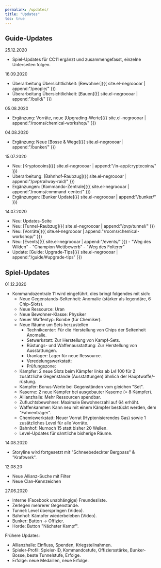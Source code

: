 ```yaml
---
permalink: /updates/
title: "Updates"
toc: true
---
```


## Guide-Updates

25.12.2020
* Spiel-Updates für CC11 ergänzt und zusammengefasst, einzelne Unterseiten folgen.

16.09.2020
* Überarbeitung Übersichtlichkeit: [Bewohner]({{ site.el-negroooar | append:"/people/" }})
* Überarbeitung Übersichtlichkeit: [Bauen]({{ site.el-negroooar | append:"/build/" }})

05.08.2020
* Ergänzung: Vorräte, neue [Upgrading-Werte]({{ site.el-negroooar | append:"/rooms/chemical-workshop/" }}) 

04.08.2020
* Ergänzung: Neue [Bosse & Wege]({{ site.el-negroooar | append:"/bunker/" }}) 


15.07.2020
* Neu: [Kryptocoins]({{ site.el-negroooar | append:"/in-app/cryptocoins/" }}) 
* Überarbeitung: [Bahnhof-Raubzug]({{ site.el-negroooar | append:"/pvp/railway-raid/" }}) 
* Ergänzungen: [Kommando-Zentrale]({{ site.el-negroooar | append:"/rooms/command-center/" }}) 
* Ergänzungen: [Bunker Update]({{ site.el-negroooar | append:"/bunker/" }}) 

14.07.2020
* Neu: Updates-Seite
* Neu: [Tunnel-Raubzug]({{ site.el-negroooar | append:"/pvp/tunnel/" }}) 
* Neu: [Vorräte]({{ site.el-negroooar | append:"/rooms/chemical-workshop/" }}) 
* Neu: [Events]({{ site.el-negroooar | append:"/events/" }}) - "Weg des Wilden" - "Champion Wettbewerb" - "Weg des Folterer"
* Update: [Guide: Upgrade-Tips]({{ site.el-negroooar | append:"/guide/#upgrade-tips" }})

## Spiel-Updates

01.12.2020
* Kommandozentrale 11 wird eingeführt, dies bringt folgendes mit sich:
  * Neue Gegenstands-Seltenheit: Anomalie (stärker als legendäre, 6 Chip-Slots).
  * Neue Ressource: Uran
  * Neue Bewohner-Klasse: Physiker
  * Neuer Waffentyp: Bombe (für Chemiker).
  * Neue Räume um Sets herzustellen
    * Technikcenter: Für die Herstellung von Chips der Seltenheit Anomalie.
	* Setwerkstatt: Zur Herstellung von Kampf-Sets.
	* Rüstungs- und Waffenausstattung: Zur Herstellung von Ausstattungen.
	* Uranlager: Lager für neue Ressource.
	* Veredelungswerkstatt:
	* Prüfungszone:
  * Kämpfer: 2 neue Slots beim Kämpfer links ab Lvl 100 für 2 zusätzliche Gegenstände (Ausstattungen) ähnlich der Hauptwaffe/-rüstung.
  * Kämpfer: Bonus-Werte bei Gegenständen vom gleichen "Set".
  * Kaserne: 2 neue Kämpfer bei ausgebauter Kaserne (= 8 Kämpfer).
  * Allianzhalle: Mehr Ressourcen spendbar.
  * Zufluchtsbewohner: Maximale Bewohnerzahl auf 64 erhöht.
  * Waffenkammer: Kann neu mit einem Kämpfer bestückt werden, dem "Fahnenträger".
  * Chemiewerkstatt: Neuer Vorrat (Hyptonisierendes Gas) sowie 1 zusätzliches Level für alle Vorräte.
  * Bahnhof: Nurnoch 15 statt bisher 20 Wellen.
  * Level-Updates für sämtliche bisherige Räume.
  

14.08.2020
* Storyline wird fortgesetzt mit "Schneebedeckter Bergpass" & "Kraftwerk".

12.08.20
* Neue Allianz-Suche mit Filter
* Neue Clan-Kennzeichen

27.06.2020
* Interne (Facebook unabhängige) Freundesliste.
* Zerlegen mehrerer Gegenstände.
* Tunnel: Level überspringen (Video).
* Bahnhof: Kämpfer wiederbeleben (Video).
* Bunker: Button -> Offizier.
* Horde: Button "Nächster Kampf".

Frühere Updates:
* Allianzhalle: Einfluss, Spenden, Kriegsteilnahmen.
* Spieler-Profil: Spieler-ID, Kommandostufe, Offiziersstärke, Bunker-Bosse, beste Tunnelstufe, Erfolge.
* Erfolge: neue Medaillen, neue Erfolge.

